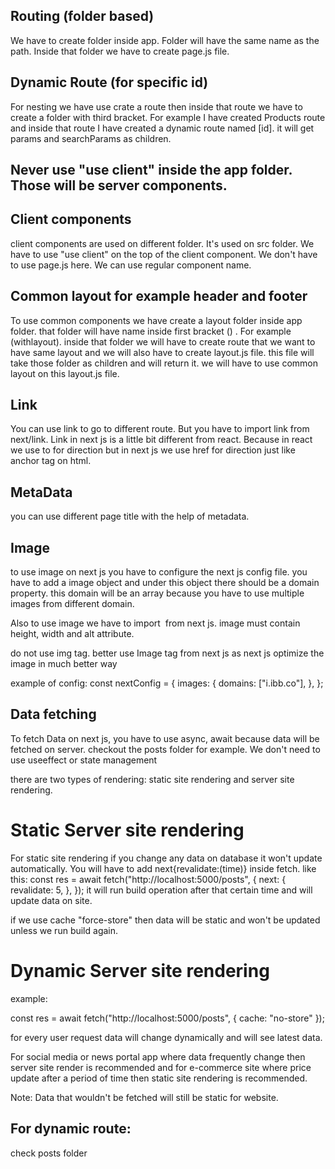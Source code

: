 ## Routing  (folder based)
We have to create folder inside app. Folder will have the same name as the path. Inside that folder we have to create page.js file. 

## Dynamic Route (for specific id)
For nesting we have use crate a route then inside that route we have to  create a folder with third bracket. For example I have created Products route and inside that route I have created a dynamic route named [id]. it will get params and searchParams as children.

## Never use "use client" inside the app folder. Those will be server components.

## Client components
client components are used on different folder. It's used on src folder. We have to use "use client"  on the top of the client component. We don't have to use page.js here. We can use regular component name.

## Common layout for example header and footer
To use common components we have create a layout folder inside app folder. that folder will have name inside first bracket () . For example (withlayout). inside that folder we will have to create route that we want to have same layout and we will also have to create layout.js file. this file will take those folder as children and will return it. we will have to use common layout on this layout.js file.

## Link
You can use link to go to different route. But you have to import link from next/link. Link in next js is a little bit different from react. Because in react we use to for direction but in next js we use href for direction just like anchor tag on html.

## MetaData
you can use different page title with the help of metadata.

## Image
to use image on next js you have to configure the next js config file. you have to add a image object and under this object there should be a domain property. this domain will be an array because you have to use multiple images from different domain.

Also to use image we have to import <Image> from next js. image must contain height, width and alt attribute.

do not use img tag. better use Image tag from next js as next js optimize the image in much better way 

example of config:
const nextConfig = {
  images: {
    domains: ["i.ibb.co"],
  },
};


## Data fetching
To fetch Data on next js, you have to use async, await because data will be fetched on server. checkout the posts folder for example.
We don't need to use useeffect or state management

there are two types of  rendering: static site rendering and server site rendering.

<h1>Static Server site rendering</h1>

For static site rendering if you change any data on database it won't update automatically. You will have to add next{revalidate:(time)} inside fetch. like this: 
const res = await fetch("http://localhost:5000/posts", {
    next: {
      revalidate: 5,
    },
  });
  it will run build operation after that certain time and will update data on site.

if we use cache "force-store" then data will be static and won't be updated unless we run build again.



<h1>Dynamic Server site rendering</h1>

example:

  const res = await fetch("http://localhost:5000/posts", {
   cache: "no-store"
  });


for every user request data will change dynamically and will see latest data.



  For social media or news portal app where data frequently change then server site render is recommended and for e-commerce site where price update after a period of time then static site rendering is recommended.

Note: Data that wouldn't be fetched will still be static for website.

## For dynamic route: 
check posts folder